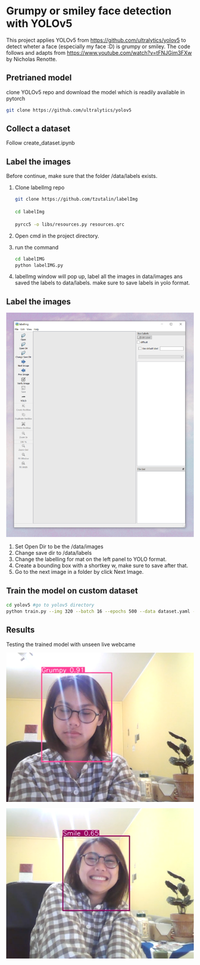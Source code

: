 # Grumpy or smiley face detection with YOLOv5

This project applies YOLOv5 from https://github.com/ultralytics/yolov5 to detect wheter a face (especially my face :D) is grumpy or smiley. 
The code follows and adapts from https://www.youtube.com/watch?v=tFNJGim3FXw by Nicholas Renotte.
## Pretrianed model

clone YOLOv5 repo and download the model which is readily available in pytorch 

```bash
git clone https://github.com/ultralytics/yolov5
```


## Collect a dataset

Follow create_dataset.ipynb

## Label the images

Before continue, make sure that the folder /data/labels exists.
1. Clone labelImg repo

    ```bash
    git clone https://github.com/tzutalin/labelImg

    cd labelImg

    pyrcc5 -o libs/resources.py resources.qrc
    ```
2. Open cmd in the project directory. 
3. run the command

    ```bash
    cd labelIMG
    python labelIMG.py
    ```
4. labelImg window will pop up, label all the images in data/images ans saved the labels to data/labels. make sure to save labels in yolo format.
    
## Label the images

![LabelImg](https://github.com/Sopitta/grumpy-or-smile-with-YOLOv5/blob/main/image/labelImg.PNG)

1. Set Open Dir to be the /data/images
2. Change save dir to /data/labels
3. Change the labelling for mat on the left panel to YOLO format.
4. Create a bounding box with a shortkey w, make sure to save after that.
5. Go to the next image in a folder by click Next Image.

## Train the model on custom dataset

```bash
cd yolov5 #go to yolov5 directory
python train.py --img 320 --batch 16 --epochs 500 --data dataset.yaml --weights yolov5s.pt --workers 1
```

## Results

Testing the trained model with unseen live webcame

![Grumpy face](https://github.com/Sopitta/grumpy-or-smile-with-YOLOv5/blob/main/image/grumpy_test.PNG)

![Smiley face](https://github.com/Sopitta/grumpy-or-smile-with-YOLOv5/blob/main/image/smile_test.PNG)
